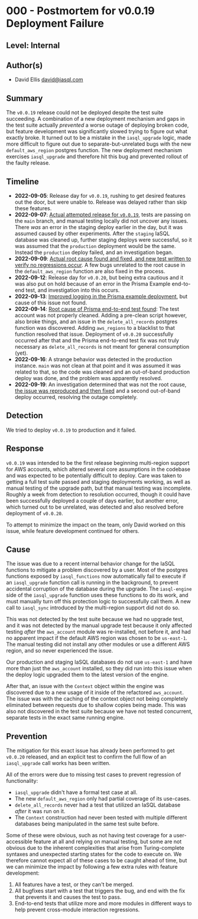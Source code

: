 # 000 - Postmortem for v0.0.19 Deployment Failure

## Level: Internal

## Author(s)

- David Ellis <david@iasql.com>

## Summary

The `v0.0.19` release could not be deployed despite the test suite succeeding. A combination of a new deployment mechanism and gaps in the test suite actually *prevented* a worse outage of deploying broken code, but feature development was significantly slowed trying to figure out what exactly broke. It turned out to be a mistake in the `iasql_upgrade` logic, made more difficult to figure out due to separate-but-unrelated bugs with the new `default_aws_region` postgres function. The new deployment mechanism exercises `iasql_upgrade` and therefore hit this bug and prevented rollout of the faulty release.

## Timeline

- **2022-09-05**: Release day for `v0.0.19`, rushing to get desired features out the door, but were unable to. Release was delayed rather than skip these features.
- **2022-09-07**: [Actual attempted release for `v0.0.19`](https://github.com/alantech/iasql-engine/tree/v0.0.19), tests are passing on the `main` branch, and manual testing locally did not uncover any issues. There *was* an error in the staging deploy earlier in the day, but it was assumed caused by other experiments. After the `staging` IaSQL database was cleaned up, further staging deploys were successful, so it was assumed that the `production` deployment would be the same. Instead the `production` deploy failed, and an investigation began.
- **2022-09-09**: [Actual root cause found and fixed, and new test written to verify no regressions occur](https://github.com/alantech/iasql-engine/pull/1241). A few bugs unrelated to the root cause in the `default_aws_region` function are also fixed in the process.
- **2022-09-12**: Release day for `v0.0.20`, but being extra cautious and it was also put on hold because of an error in the Prisma Example end-to-end test, and investigation into this occurs.
- **2022-09-13**: [Improved logging in the Prisma example deployment](https://github.com/alantech/iasql-engine/pull/1270), but cause of this issue not found.
- **2022-09-14**: [Root cause of Prisma end-to-end test found](https://github.com/alantech/iasql-engine/pull/1272): The test account was not properly cleaned. Adding a pre-clean script however, also broke things, and an issue in the `delete_all_records` postgres function was discovered. Adding `aws_regions` to a blacklist to that function resolved that issue. Deployment of `v0.0.20` successfully occurred after that and the Prisma end-to-end test fix was not truly necessary as `delete_all_records` is not meant for general consumption (yet).
- **2022-09-16**: A strange behavior was detected in the production instance. `main` was not clean at that point and it was assumed it was related to that, so the code was cleaned and an out-of-band production deploy was done, and the problem was apparently resolved.
- **2022-09-19**: An investigation determined that was not the root cause, [the issue was reproduced and then fixed](https://github.com/alantech/iasql-engine/pull/1297) and a second out-of-band deploy occurred, resolving the outage completely.

## Detection

We tried to deploy `v0.0.19` to production and it failed.

## Response

`v0.0.19` was intended to be the first release beginning multi-region support for AWS accounts, which altered several core assumptions in the codebase and was expected to be potentially difficult to deploy. Care was taken to getting a full test suite passed and staging deployments working, as well as manual testing of the upgrade path, but that manual testing was incomplete. Roughly a week from detection to resolution occurred, though it could have been successfully deployed a couple of days earlier, but another error, which turned out to be unrelated, was detected and also resolved before deployment of `v0.0.20`.

To attempt to minimize the impact on the team, only David worked on this issue, while feature development continued for others.

## Cause

The issue was due to a recent internal behavior change for the IaSQL functions to mitigate a problem discovered by a user. Most of the postgres functions exposed by `iasql_functions` now automatically fail to execute if an `iasql_upgrade` function call is running in the background, to prevent accidental corruption of the database during the upgrade. The `iasql-engine` side of the `iasql_upgrade` function uses these functions to do its work, and must manually turn off this protection logic to successfully call them. A new call to `iasql_sync` introduced by the multi-region support did not do so.

This was not detected by the test suite because we had no upgrade test, and it was not detected by the manual upgrade test because it only affected testing *after* the `aws_account` module was re-installed, not before it, and had no apparent impact if the default AWS region was chosen to be `us-east-1`. The manual testing did not install any other modules or use a different AWS region, and so never experienced the issue.

Our production and staging IaSQL databases do not use `us-east-1` and have more than just the `aws_account` installed, so they did run into this issue when the deploy logic upgraded them to the latest version of the engine.

After that, an issue with the `Context` object within the engine was discovered due to a new usage of it inside of the refactored `aws_account`. The issue was with the caching of the context object not being completely eliminated between requests due to shallow copies being made. This was also not discovered in the test suite because we have not tested concurrent, separate tests in the exact same running engine.

## Prevention

The mitigation for this exact issue has already been performed to get `v0.0.20` released, and an explicit test to confirm the full flow of an `iasql_upgrade` call works has been written.

All of the errors were due to missing test cases to prevent regression of functionality:

- `iasql_upgrade` didn't have a formal test case at all.
- The new `default_aws_region` only had partial coverage of its use-cases.
- `delete_all_records` never had a test that utilized an IaSQL database *after* it was run on it.
- The `Context` construction had never been tested with multiple different databases being manipulated in the same test suite before.

Some of these were obvious, such as not having test coverage for a user-accessible feature at all and relying on manual testing, but some are not obvious due to the inherent complexities that arise from Turing-complete syntaxes and unexpected starting states for the code to execute on. We therefore cannot expect all of these cases to be caught ahead of time, but we can minimize the impact by following a few extra rules with feature development:

1. All features have a test, or they can't be merged.
2. All bugfixes start with a test that triggers the bug, and end with the fix that prevents it and causes the test to pass.
3. End-to-end tests that utilize more and more modules in different ways to help prevent cross-module interaction regressions.